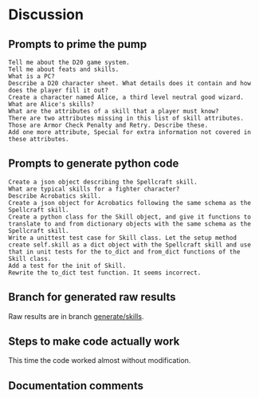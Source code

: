 # Discussion

## Prompts to prime the pump

    Tell me about the D20 game system.
    Tell me about feats and skills.
    What is a PC?
    Describe a D20 character sheet. What details does it contain and how does the player fill it out?
    Create a character named Alice, a third level neutral good wizard.
    What are Alice's skills?
    What are the attributes of a skill that a player must know?
    There are two attributes missing in this list of skill attributes. Those are Armor Check Penalty and Retry. Describe these.
    Add one more attribute, Special for extra information not covered in these attributes.

## Prompts to generate python code

    Create a json object describing the Spellcraft skill.
    What are typical skills for a fighter character?
    Describe Acrobatics skill.
    Create a json object for Acrobatics following the same schema as the Spellcraft skill.
    Create a python class for the Skill object, and give it functions to translate to and from dictionary objects with the same schema as the Spellcraft skill.
    Write a unittest test case for Skill class. Let the setup method create self.skill as a dict object with the Spellcraft skill and use that in unit tests for the to_dict and from_dict functions of the Skill class.
    Add a test for the init of Skill.
    Rewrite the to_dict test function. It seems incorrect.


## Branch for generated raw results

Raw results are in branch [generate/skills](https://github.com/newexo/d20-ai/tree/generate/skills).

## Steps to make code actually work

This time the code worked almost without modification.

## Documentation comments

